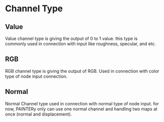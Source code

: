 # Channel Type

## Value

Value channel type is giving the output of 0 to 1 value. this type is commonly used in connection with input like roughness, specular, and etc.

## RGB

RGB channel type is giving the output of RGB. Used in connection with color type of node input connection.

## Normal

Normal Channel type used in connection with normal type of node input. for now, PAINTERy only can use one normal channel and handling two maps at once (normal and displacement).
